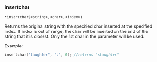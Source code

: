 ### insertchar
```
*insertchar(<string>,<char>,<index>)
```

Returns the original string with the specified char inserted at the specified
index. If index is out of range, the char will be inserted on the end of the
string that it is closest. Only the 1st char in the <char> parameter will be used.

Example:
```c
insertchar("laughter", "s", 0); //returns "slaughter"
```
